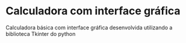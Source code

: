 # Calculadora com interface gráfica
Calculadora básica com interface gráfica desenvolvida utilizando a biblioteca Tkinter do python
